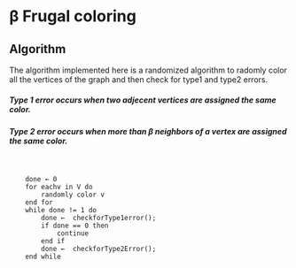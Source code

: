 # β Frugal coloring
## Algorithm
The algorithm implemented here is a randomized algorithm to radomly color all the vertices of the graph and then check for type1 and type2 errors.
##### Type 1 error occurs when two adjecent vertices are assigned the same color.
##### Type 2 error occurs when more than β neighbors of a vertex are assigned the same color.
&nbsp;

        done ← 0
        for eachv in V do
            randomly color v
        end for
        while done != 1 do
            done ←  checkforType1error();
            if done == 0 then
                continue
            end if
            done ←  checkforType2Error();
        end while
